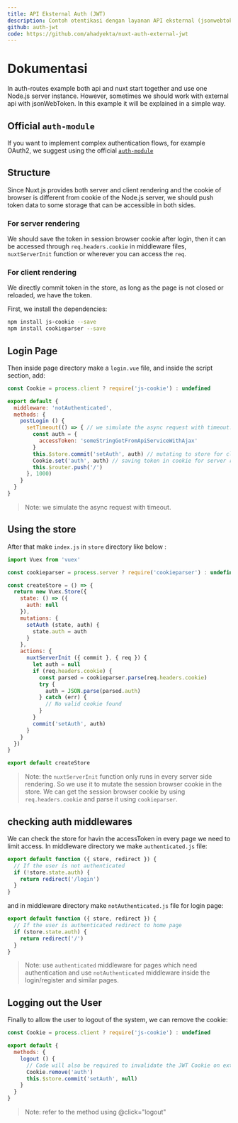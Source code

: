 ```yaml
---
title: API Eksternal Auth (JWT)
description: Contoh otentikasi dengan layanan API eksternal (jsonwebtoken) pada Nuxt.js
github: auth-jwt
code: https://github.com/ahadyekta/nuxt-auth-external-jwt
---
```


# Dokumentasi

In auth-routes example both api and nuxt start together and use one Node.js server instance. However, sometimes we should work with external api with jsonWebToken. In this example it will be explained in a simple way.

## Official `auth-module`

If you want to implement complex authentication flows, for example OAuth2, we suggest using the official [`auth-module`](https://github.com/nuxt-community/auth-module)

## Structure

Since Nuxt.js provides both server and client rendering and the cookie of browser is different from cookie of the Node.js server, we should push token data to some storage that can be accessible in both sides.

### For server rendering

We should save the token in session browser cookie after login, then it can be accessed through `req.headers.cookie` in middleware files, `nuxtServerInit` function or  wherever you can access the `req`.

### For client rendering

We directly commit token in the store, as long as the page is not closed or reloaded, we have the token.

First, we install the dependencies:

```bash
npm install js-cookie --save
npm install cookieparser --save
```

## Login Page

Then inside page directory make a `login.vue` file, and inside the script section, add:

```js
const Cookie = process.client ? require('js-cookie') : undefined

export default {
  middleware: 'notAuthenticated',
  methods: {
    postLogin () {
      setTimeout(() => { // we simulate the async request with timeout.
        const auth = {
          accessToken: 'someStringGotFromApiServiceWithAjax'
        }
        this.$store.commit('setAuth', auth) // mutating to store for client rendering
        Cookie.set('auth', auth) // saving token in cookie for server rendering
        this.$router.push('/')
      }, 1000)
    }
  }
}
```

> Note: we simulate the async request with timeout.

## Using the store

After that make `index.js` in `store` directory like below :

```javascript
import Vuex from 'vuex'

const cookieparser = process.server ? require('cookieparser') : undefined

const createStore = () => {
  return new Vuex.Store({
    state: () => ({
      auth: null
    }),
    mutations: {
      setAuth (state, auth) {
        state.auth = auth
      }
    },
    actions: {
      nuxtServerInit ({ commit }, { req }) {
        let auth = null
        if (req.headers.cookie) {
          const parsed = cookieparser.parse(req.headers.cookie)
          try {
            auth = JSON.parse(parsed.auth)
          } catch (err) {
            // No valid cookie found
          }
        }
        commit('setAuth', auth)
      }
    }
  })
}

export default createStore
```

> Note: the `nuxtServerInit` function only runs in every server side rendering. So we use it to mutate the session browser cookie in the store. We can get the session browser cookie by using `req.headers.cookie` and parse it using `cookieparser`.

## checking auth middlewares

We can check the store for havin the accessToken in every page we need to limit access. In middleware directory we make `authenticated.js` file:

```javascript
export default function ({ store, redirect }) {
  // If the user is not authenticated
  if (!store.state.auth) {
    return redirect('/login')
  }
}
```

and in middleware directory make `notAuthenticated.js` file for login page:

```javascript
export default function ({ store, redirect }) {
  // If the user is authenticated redirect to home page
  if (store.state.auth) {
    return redirect('/')
  }
}
```

> Note: use `authenticated` middleware for pages which need authentication and use `notAuthenticated` middleware inside the login/register and similar pages.

## Logging out the User
Finally to allow the user to logout of the system, we can remove the cookie: 

```javascript
const Cookie = process.client ? require('js-cookie') : undefined

export default {
  methods: {
    logout () {
      // Code will also be required to invalidate the JWT Cookie on external API
      Cookie.remove('auth')
      this.$store.commit('setAuth', null)
    }
  }
}
```

> Note: refer to the method using @click="logout"

